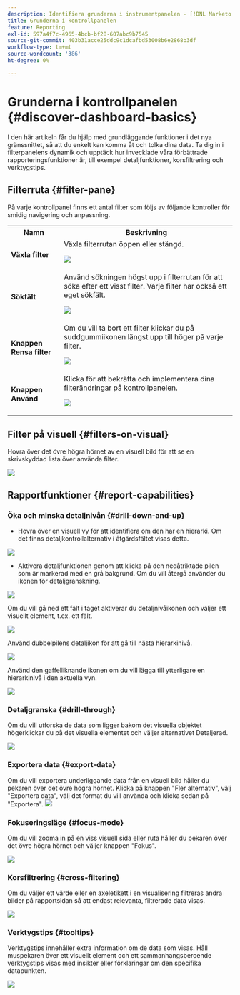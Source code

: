 ```yaml
---
description: Identifiera grunderna i instrumentpanelen - [!DNL Marketo Measure] - produkt
title: Grunderna i kontrollpanelen
feature: Reporting
exl-id: 597a4f7c-4965-4bcb-bf28-607abc9b7545
source-git-commit: 403b31acce25ddc9c1dcafbd53008b6e2868b3df
workflow-type: tm+mt
source-wordcount: '386'
ht-degree: 0%

---
```


# Grunderna i kontrollpanelen {#discover-dashboard-basics}

I den här artikeln får du hjälp med grundläggande funktioner i det nya gränssnittet, så att du enkelt kan komma åt och tolka dina data. Ta dig in i filterpanelens dynamik och upptäck hur invecklade våra förbättrade rapporteringsfunktioner är, till exempel detaljfunktioner, korsfiltrering och verktygstips.

## Filterruta {#filter-pane}

På varje kontrollpanel finns ett antal filter som följs av följande kontroller för smidig navigering och anpassning.

<table style="table-layout:auto"> 
 <tbody> 
  <tr> 
   <th>Namn</th> 
   <th>Beskrivning</th>
  </tr> 
  <tr> 
   <td><b>Växla filter</b></td>
   <td>Växla filterrutan öppen eller stängd.
   <p><img src="assets/discover-dashboard-basics-1.png"></td>
  </tr>
  <tr> 
   <td><b>Sökfält</b></td>
   <td>Använd sökningen högst upp i filterrutan för att söka efter ett visst filter. Varje filter har också ett eget sökfält.
   <p><img src="assets/discover-dashboard-basics-2.png"></td>
  </tr>
   <tr> 
   <td><b>Knappen Rensa filter</b></td>
   <td>Om du vill ta bort ett filter klickar du på suddgummiikonen längst upp till höger på varje filter.
   <p><img src="assets/discover-dashboard-basics-3.png"></td>
  </tr>
  <tr> 
   <td><b>Knappen Använd</b></td>
   <td>Klicka för att bekräfta och implementera dina filterändringar på kontrollpanelen.
   <p><img src="assets/discover-dashboard-basics-3a.png"></td>
  </tr>
 </tbody> 
</table>

## Filter på visuell {#filters-on-visual}

Hovra över det övre högra hörnet av en visuell bild för att se en skrivskyddad lista över använda filter.

![](assets/discover-dashboard-basics-3b.png)

## Rapportfunktioner {#report-capabilities}

### Öka och minska detaljnivån {#drill-down-and-up}

* Hovra över en visuell vy för att identifiera om den har en hierarki. Om det finns detaljkontrollalternativ i åtgärdsfältet visas detta.

![](assets/discover-dashboard-basics-4.png)

* Aktivera detaljfunktionen genom att klicka på den nedåtriktade pilen som är markerad med en grå bakgrund. Om du vill återgå använder du ikonen för detaljgranskning.

![](assets/discover-dashboard-basics-5.png)

Om du vill gå ned ett fält i taget aktiverar du detaljnivåikonen och väljer ett visuellt element, t.ex. ett fält.

![](assets/discover-dashboard-basics-6.gif)

Använd dubbelpilens detaljikon för att gå till nästa hierarkinivå.

![](assets/discover-dashboard-basics-7.gif)

Använd den gaffelliknande ikonen om du vill lägga till ytterligare en hierarkinivå i den aktuella vyn.

![](assets/discover-dashboard-basics-8.gif)

### Detaljgranska {#drill-through}

Om du vill utforska de data som ligger bakom det visuella objektet högerklickar du på det visuella elementet och väljer alternativet Detaljerad.

![](assets/discover-dashboard-basics-9.gif)

### Exportera data {#export-data}

Om du vill exportera underliggande data från en visuell bild håller du pekaren över det övre högra hörnet. Klicka på knappen &quot;Fler alternativ&quot;, välj &quot;Exportera data&quot;, välj det format du vill använda och klicka sedan på &quot;Exportera&quot;.
![](assets/discover-dashboard-basics-10.gif)

### Fokuseringsläge {#focus-mode}

Om du vill zooma in på en viss visuell sida eller ruta håller du pekaren över det övre högra hörnet och väljer knappen &quot;Fokus&quot;.

![](assets/discover-dashboard-basics-11.gif)

### Korsfiltrering {#cross-filtering}

Om du väljer ett värde eller en axeletikett i en visualisering filtreras andra bilder på rapportsidan så att endast relevanta, filtrerade data visas.

![](assets/discover-dashboard-basics-12.gif)

### Verktygstips {#tooltips}

Verktygstips innehåller extra information om de data som visas. Håll muspekaren över ett visuellt element och ett sammanhangsberoende verktygstips visas med insikter eller förklaringar om den specifika datapunkten.

![](assets/discover-dashboard-basics-13.gif)
